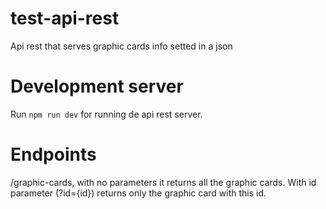 # test-api-rest
Api rest that serves graphic cards info setted in a json

# Development server
Run `npm run dev` for running de api rest server. 

# Endpoints
/graphic-cards, with no parameters it returns all the graphic cards. With id parameter (?id={id}) returns only the graphic card with this id.
